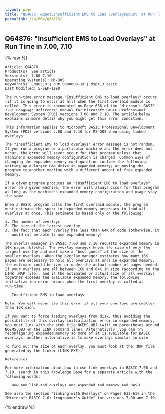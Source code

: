```yaml
---
layout: page
title: "Q64876: &quot;Insufficient EMS to Load Overlays&quot; at Run Time in 7.00, 7.10"
permalink: /kb/064/Q64876/
---
```


## Q64876: &quot;Insufficient EMS to Load Overlays&quot; at Run Time in 7.00, 7.10

{% raw %}

	Article: Q64876
	Product(s): See article
	Version(s): 7.00 7.10
	Operating System(s): MS-DOS
	Keyword(s): ENDUSER | SR# S900808-19 | mspl13_basic
	Last Modified: 5-SEP-1990
	
	The run-time error message "Insufficient EMS to load overlays" occurs
	(if it is going to occur at all) when the first overlaid module is
	called. This error is documented on Page 656 of the "Microsoft BASIC
	7.0: Language Reference" manual for Microsoft BASIC Professional
	Development System (PDS) versions 7.00 and 7.10. The article below
	explains in more detail why you might get this error condition.
	
	This information applies to Microsoft BASIC Professional Development
	System (PDS) versions 7.00 and 7.10 for MS-DOS when using linked
	overlays.
	
	The "Insufficient EMS to load overlays" error message is not random.
	If you run a program on a particular machine and the error does not
	occur, the error will never occur for that program unless that
	machine's expanded memory configuration is changed. Common ways of
	changing the expanded memory configuration include the following:
	setting up a larger RAM drive in expanded memory; or moving the
	program to another machine with a different amount of free expanded
	memory.
	
	If a given program produces an "Insufficient EMS to load overlays"
	error on a given machine, the error will always occur for that program
	as long as the machine's expanded memory configuration and usage stay
	the same.
	
	When a BASIC program calls the first overlaid module, the program
	must estimate the space in expanded memory necessary to load all
	overlays at once. This estimate is based only on the following:
	
	1. The number of overlays
	2. The size of the largest overlay
	3. The fact that each overlay has less than 64K of code (otherwise, it
	   would not be able to use expanded memory)
	
	The overlay manager in BASIC 7.00 and 7.10 requests expanded memory in
	16K pages (blocks). The overlay manager knows the size of only the
	largest overlay and must make a "best guess" at the size of the
	smaller overlays. When the overlay manager estimates how many 16K
	pages are necessary to hold all overlays at once in expanded memory,
	the estimate could be over or under the actual number of pages needed.
	If your overlays are all between 16K and 64K in size (according to the
	LINK .MAP file), and if the estimated or actual size of all overlays
	together exceeds the available expanded memory, the following
	initialization error occurs when the first overlay is called at
	run-time:
	
	   Insufficient EMS to load overlays
	
	Note: You will never see this error if all your overlays are smaller
	than 16K each.
	
	If you want to force loading overlays from disk, thus avoiding the
	possibility of this overlay-initialization error in expanded memory,
	you must link with the stub file NOEMS.OBJ (with no parentheses around
	NOEMS.OBJ on the LINK command line). Alternatively, you can try
	reconfiguring expanded memory so more of it is available for BASIC
	overlays. Another alternative is to make overlays similar in size.
	
	To find out the size of each overlay, you must look at the .MAP file
	generated by the linker (LINK.EXE).
	
	References:
	
	For more information about how to use link overlays in BASIC 7.00 and
	7.10, search in this Knowledge Base for a separate article with the
	following words:
	
	   How and link and overlays and expanded and memory and BASIC
	
	See also the section "Linking with Overlays" on Pages 612-614 in the
	"Microsoft BASIC 7.0: Programmer's Guide" for versions 7.00 and 7.10.

{% endraw %}
